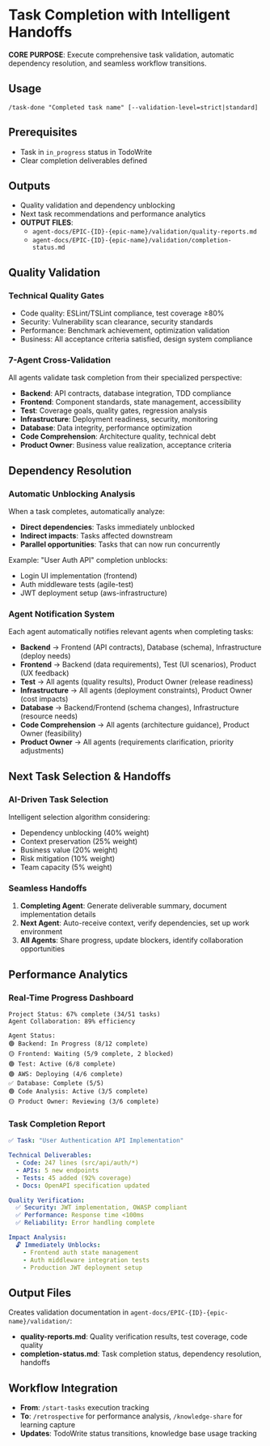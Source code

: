 # Task Completion with Intelligent Handoffs

**CORE PURPOSE**: Execute comprehensive task validation, automatic dependency resolution, and seamless workflow transitions.

## Usage
```
/task-done "Completed task name" [--validation-level=strict|standard]
```

## Prerequisites
- Task in `in_progress` status in TodoWrite
- Clear completion deliverables defined

## Outputs
- Quality validation and dependency unblocking
- Next task recommendations and performance analytics
- **OUTPUT FILES**: 
  - `agent-docs/EPIC-{ID}-{epic-name}/validation/quality-reports.md`
  - `agent-docs/EPIC-{ID}-{epic-name}/validation/completion-status.md`

## Quality Validation

### Technical Quality Gates
- Code quality: ESLint/TSLint compliance, test coverage ≥80%
- Security: Vulnerability scan clearance, security standards
- Performance: Benchmark achievement, optimization validation
- Business: All acceptance criteria satisfied, design system compliance

### 7-Agent Cross-Validation
All agents validate task completion from their specialized perspective:
- **Backend**: API contracts, database integration, TDD compliance
- **Frontend**: Component standards, state management, accessibility
- **Test**: Coverage goals, quality gates, regression analysis
- **Infrastructure**: Deployment readiness, security, monitoring
- **Database**: Data integrity, performance optimization
- **Code Comprehension**: Architecture quality, technical debt
- **Product Owner**: Business value realization, acceptance criteria

## Dependency Resolution

### Automatic Unblocking Analysis
When a task completes, automatically analyze:
- **Direct dependencies**: Tasks immediately unblocked
- **Indirect impacts**: Tasks affected downstream  
- **Parallel opportunities**: Tasks that can now run concurrently

Example: "User Auth API" completion unblocks:
- Login UI implementation (frontend)
- Auth middleware tests (agile-test)  
- JWT deployment setup (aws-infrastructure)

### Agent Notification System
Each agent automatically notifies relevant agents when completing tasks:
- **Backend** → Frontend (API contracts), Database (schema), Infrastructure (deploy needs)
- **Frontend** → Backend (data requirements), Test (UI scenarios), Product (UX feedback)
- **Test** → All agents (quality results), Product Owner (release readiness)
- **Infrastructure** → All agents (deployment constraints), Product Owner (cost impacts)
- **Database** → Backend/Frontend (schema changes), Infrastructure (resource needs)
- **Code Comprehension** → All agents (architecture guidance), Product Owner (feasibility)
- **Product Owner** → All agents (requirements clarification, priority adjustments)

## Next Task Selection & Handoffs

### AI-Driven Task Selection
Intelligent selection algorithm considering:
- Dependency unblocking (40% weight)
- Context preservation (25% weight)  
- Business value (20% weight)
- Risk mitigation (10% weight)
- Team capacity (5% weight)

### Seamless Handoffs
1. **Completing Agent**: Generate deliverable summary, document implementation details
2. **Next Agent**: Auto-receive context, verify dependencies, set up work environment  
3. **All Agents**: Share progress, update blockers, identify collaboration opportunities

## Performance Analytics

### Real-Time Progress Dashboard
```
Project Status: 67% complete (34/51 tasks)
Agent Collaboration: 89% efficiency

Agent Status:
🟢 Backend: In Progress (8/12 complete)
🟡 Frontend: Waiting (5/9 complete, 2 blocked)  
🟢 Test: Active (6/8 complete)
🟢 AWS: Deploying (4/6 complete)
✅ Database: Complete (5/5)
🟢 Code Analysis: Active (3/5 complete)
🟡 Product Owner: Reviewing (3/6 complete)
```

### Task Completion Report
```yaml
✅ Task: "User Authentication API Implementation"

Technical Deliverables:
  - Code: 247 lines (src/api/auth/*)
  - APIs: 5 new endpoints
  - Tests: 45 added (92% coverage)
  - Docs: OpenAPI specification updated

Quality Verification:
  ✅ Security: JWT implementation, OWASP compliant
  ✅ Performance: Response time <100ms
  ✅ Reliability: Error handling complete

Impact Analysis:
  🔓 Immediately Unblocks:
    - Frontend auth state management
    - Auth middleware integration tests  
    - Production JWT deployment setup
```

## Output Files

Creates validation documentation in `agent-docs/EPIC-{ID}-{epic-name}/validation/`:
- **quality-reports.md**: Quality verification results, test coverage, code quality
- **completion-status.md**: Task completion status, dependency resolution, handoffs

## Workflow Integration

- **From**: `/start-tasks` execution tracking
- **To**: `/retrospective` for performance analysis, `/knowledge-share` for learning capture
- **Updates**: TodoWrite status transitions, knowledge base usage tracking
